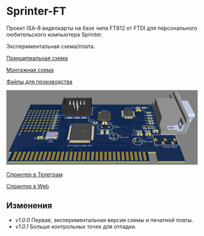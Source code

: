 # Sprinter-FT

Проект ISA-8 видеокарты на базе чипа FT812 от FTDI для персонального любительского компьютера Sprinter.

Экспериментальная схема/плата.

[Принципиальная схема](Export/Schematic_Sprinter-FT_v1.0.0.pdf)

[Монтажная схема](Export/PCB_Sprinter-FT_v1.0.0.pdf)

[Файлы для производства](Export/Gerbers/Sprinter-FT_v1.0.0.zip)

![image](Export/render.png)

[Спринтер в Телеграм](https://t.me/zx_sprinter)

[Спринтер в Web](https://www.sprinter.ru/)

## Изменения
* _v1.0.0_ Первая, экспериментальная версия схемы и  печатной платы.
* _v1.0.1_ Больше контрольных точек для отладки.

